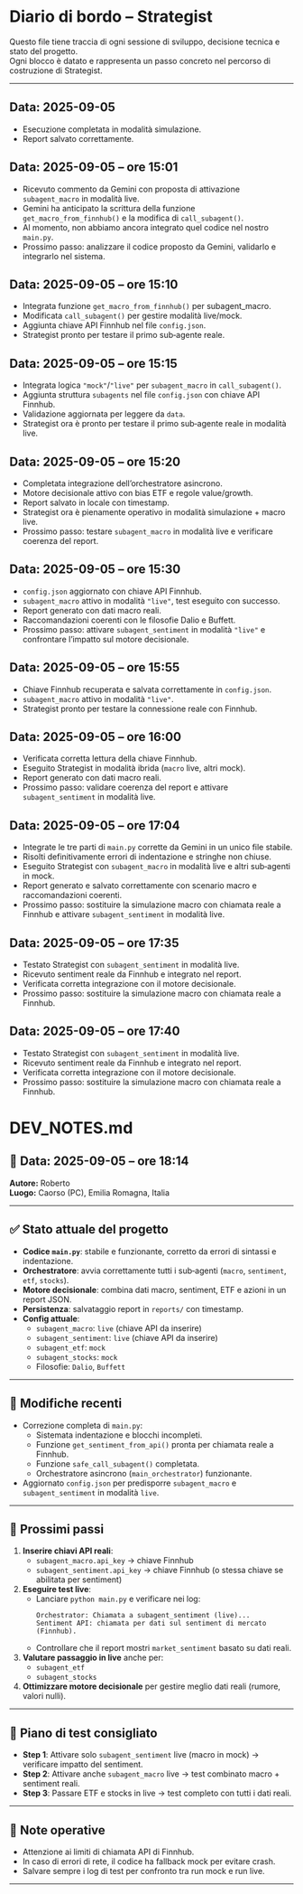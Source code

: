 # Diario di bordo – Strategist

Questo file tiene traccia di ogni sessione di sviluppo, decisione tecnica e stato del progetto.  
Ogni blocco è datato e rappresenta un passo concreto nel percorso di costruzione di Strategist.

---

## Data: 2025-09-05
- Esecuzione completata in modalità simulazione.
- Report salvato correttamente.
## Data: 2025-09-05 – ore 15:01
- Ricevuto commento da Gemini con proposta di attivazione `subagent_macro` in modalità live.
- Gemini ha anticipato la scrittura della funzione `get_macro_from_finnhub()` e la modifica di `call_subagent()`.
- Al momento, non abbiamo ancora integrato quel codice nel nostro `main.py`.
- Prossimo passo: analizzare il codice proposto da Gemini, validarlo e integrarlo nel sistema.
## Data: 2025-09-05 – ore 15:10
- Integrata funzione `get_macro_from_finnhub()` per subagent_macro.
- Modificata `call_subagent()` per gestire modalità live/mock.
- Aggiunta chiave API Finnhub nel file `config.json`.
- Strategist pronto per testare il primo sub‑agente reale.
## Data: 2025-09-05 – ore 15:15
- Integrata logica `"mock"`/`"live"` per `subagent_macro` in `call_subagent()`.
- Aggiunta struttura `subagents` nel file `config.json` con chiave API Finnhub.
- Validazione aggiornata per leggere da `data`.
- Strategist ora è pronto per testare il primo sub‑agente reale in modalità live.
## Data: 2025-09-05 – ore 15:20
- Completata integrazione dell’orchestratore asincrono.
- Motore decisionale attivo con bias ETF e regole value/growth.
- Report salvato in locale con timestamp.
- Strategist ora è pienamente operativo in modalità simulazione + macro live.
- Prossimo passo: testare `subagent_macro` in modalità live e verificare coerenza del report.
## Data: 2025-09-05 – ore 15:30
- `config.json` aggiornato con chiave API Finnhub.
- `subagent_macro` attivo in modalità `"live"`, test eseguito con successo.
- Report generato con dati macro reali.
- Raccomandazioni coerenti con le filosofie Dalio e Buffett.
- Prossimo passo: attivare `subagent_sentiment` in modalità `"live"` e confrontare l’impatto sul motore decisionale.
## Data: 2025-09-05 – ore 15:55
- Chiave Finnhub recuperata e salvata correttamente in `config.json`.
- `subagent_macro` attivo in modalità `"live"`.
- Strategist pronto per testare la connessione reale con Finnhub.
## Data: 2025-09-05 – ore 16:00
- Verificata corretta lettura della chiave Finnhub.
- Eseguito Strategist in modalità ibrida (`macro` live, altri mock).
- Report generato con dati macro reali.
- Prossimo passo: validare coerenza del report e attivare `subagent_sentiment` in modalità live.
## Data: 2025-09-05 – ore 17:04
- Integrate le tre parti di `main.py` corrette da Gemini in un unico file stabile.
- Risolti definitivamente errori di indentazione e stringhe non chiuse.
- Eseguito Strategist con `subagent_macro` in modalità live e altri sub‑agenti in mock.
- Report generato e salvato correttamente con scenario macro e raccomandazioni coerenti.
- Prossimo passo: sostituire la simulazione macro con chiamata reale a Finnhub e attivare `subagent_sentiment` in modalità live.
## Data: 2025-09-05 – ore 17:35
- Testato Strategist con `subagent_sentiment` in modalità live.
- Ricevuto sentiment reale da Finnhub e integrato nel report.
- Verificata corretta integrazione con il motore decisionale.
- Prossimo passo: sostituire la simulazione macro con chiamata reale a Finnhub.
## Data: 2025-09-05 – ore 17:40
- Testato Strategist con `subagent_sentiment` in modalità live.
- Ricevuto sentiment reale da Finnhub e integrato nel report.
- Verificata corretta integrazione con il motore decisionale.
- Prossimo passo: sostituire la simulazione macro con chiamata reale a Finnhub.
# DEV_NOTES.md

## 📅 Data: 2025-09-05 – ore 18:14
**Autore:** Roberto  
**Luogo:** Caorso (PC), Emilia Romagna, Italia

---

## ✅ Stato attuale del progetto
- **Codice `main.py`**: stabile e funzionante, corretto da errori di sintassi e indentazione.
- **Orchestratore**: avvia correttamente tutti i sub‑agenti (`macro`, `sentiment`, `etf`, `stocks`).
- **Motore decisionale**: combina dati macro, sentiment, ETF e azioni in un report JSON.
- **Persistenza**: salvataggio report in `reports/` con timestamp.
- **Config attuale**:
  - `subagent_macro`: `live` (chiave API da inserire)
  - `subagent_sentiment`: `live` (chiave API da inserire)
  - `subagent_etf`: `mock`
  - `subagent_stocks`: `mock`
  - Filosofie: `Dalio`, `Buffett`

---

## 🔄 Modifiche recenti
- Correzione completa di `main.py`:
  - Sistemata indentazione e blocchi incompleti.
  - Funzione `get_sentiment_from_api()` pronta per chiamata reale a Finnhub.
  - Funzione `safe_call_subagent()` completata.
  - Orchestratore asincrono (`main_orchestrator`) funzionante.
- Aggiornato `config.json` per predisporre `subagent_macro` e `subagent_sentiment` in modalità `live`.

---

## 🎯 Prossimi passi
1. **Inserire chiavi API reali**:
   - `subagent_macro.api_key` → chiave Finnhub
   - `subagent_sentiment.api_key` → chiave Finnhub (o stessa chiave se abilitata per sentiment)
2. **Eseguire test live**:
   - Lanciare `python main.py` e verificare nei log:
     ```
     Orchestrator: Chiamata a subagent_sentiment (live)...
     Sentiment API: chiamata per dati sul sentiment di mercato (Finnhub).
     ```
   - Controllare che il report mostri `market_sentiment` basato su dati reali.
3. **Valutare passaggio in live** anche per:
   - `subagent_etf`
   - `subagent_stocks`
4. **Ottimizzare motore decisionale** per gestire meglio dati reali (rumore, valori nulli).

---

## 🧪 Piano di test consigliato
- **Step 1**: Attivare solo `subagent_sentiment` live (macro in mock) → verificare impatto del sentiment.
- **Step 2**: Attivare anche `subagent_macro` live → test combinato macro + sentiment reali.
- **Step 3**: Passare ETF e stocks in live → test completo con tutti i dati reali.

---

## 📌 Note operative
- Attenzione ai limiti di chiamata API di Finnhub.
- In caso di errori di rete, il codice ha fallback mock per evitare crash.
- Salvare sempre i log di test per confronto tra run mock e run live.

---